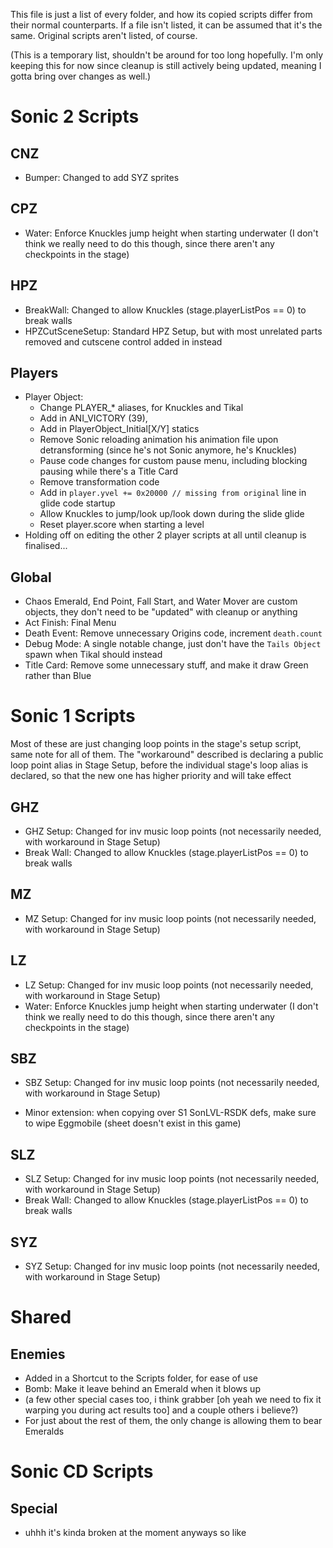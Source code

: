 
This file is just a list of every folder, and how its copied scripts differ from their normal counterparts. If a file isn't listed, it can be assumed that it's the same. Original scripts aren't listed, of course.

(This is a temporary list, shouldn't be around for too long hopefully. I'm only keeping this for now since cleanup is still actively being updated, meaning I gotta bring over changes as well.)

# Sonic 2 Scripts

## CNZ
- Bumper: Changed to add SYZ sprites

## CPZ
- Water: Enforce Knuckles jump height when starting underwater (I don't think we really need to do this though, since there aren't any checkpoints in the stage)

## HPZ
- BreakWall: Changed to allow Knuckles (stage.playerListPos == 0) to break walls
- HPZCutSceneSetup: Standard HPZ Setup, but with most unrelated parts removed and cutscene control added in instead

## Players
- Player Object: 
  - Change PLAYER_\* aliases, for Knuckles and Tikal
  - Add in ANI_VICTORY (39),
  - Add in PlayerObject_Initial[X/Y] statics
  - Remove Sonic reloading animation his animation file upon detransforming (since he's not Sonic anymore, he's Knuckles)
  - Pause code changes for custom pause menu, including blocking pausing while there's a Title Card
  - Remove transformation code
  - Add in `player.yvel += 0x20000 // missing from original` line in glide code startup
  - Allow Knuckles to jump/look up/look down during the slide glide
  - Reset player.score when starting a level
- Holding off on editing the other 2 player scripts at all until cleanup is finalised...

## Global
- Chaos Emerald, End Point, Fall Start, and Water Mover are custom objects, they don't need to be "updated" with cleanup or anything
- Act Finish: Final Menu
- Death Event: Remove unnecessary Origins code, increment `death.count`
- Debug Mode: A single notable change, just don't have the `Tails Object` spawn when Tikal should instead
- Title Card: Remove some unnecessary stuff, and make it draw Green rather than Blue

# Sonic 1 Scripts

Most of these are just changing loop points in the stage's setup script, same note for all of them. The "workaround" described is declaring a public loop point alias in Stage Setup, before the individual stage's loop alias is declared, so that the new one has higher priority and will take effect

## GHZ
- GHZ Setup: Changed for inv music loop points (not necessarily needed, with workaround in Stage Setup)
- Break Wall: Changed to allow Knuckles (stage.playerListPos == 0) to break walls

## MZ
- MZ Setup: Changed for inv music loop points (not necessarily needed, with workaround in Stage Setup)

## LZ
- LZ Setup: Changed for inv music loop points (not necessarily needed, with workaround in Stage Setup)
- Water: Enforce Knuckles jump height when starting underwater (I don't think we really need to do this though, since there aren't any checkpoints in the stage)

## SBZ
- SBZ Setup: Changed for inv music loop points (not necessarily needed, with workaround in Stage Setup)

- Minor extension: when copying over S1 SonLVL-RSDK defs, make sure to wipe Eggmobile (sheet doesn't exist in this game)

## SLZ
- SLZ Setup: Changed for inv music loop points (not necessarily needed, with workaround in Stage Setup)
- Break Wall: Changed to allow Knuckles (stage.playerListPos == 0) to break walls

## SYZ
- SYZ Setup: Changed for inv music loop points (not necessarily needed, with workaround in Stage Setup)

# Shared

## Enemies
- Added in a Shortcut to the Scripts folder, for ease of use
- Bomb: Make it leave behind an Emerald when it blows up
- (a few other special cases too, i think grabber \[oh yeah we need to fix it warping you during act results too] and a couple others i believe?)
- For just about the rest of them, the only change is allowing them to bear Emeralds


# Sonic CD Scripts

## Special

- uhhh it's kinda broken at the moment anyways so like 

